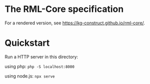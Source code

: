 # The RML-Core specification

For a rendered version, see <https://kg-construct.github.io/rml-core/>.

# Quickstart

Run a HTTP server in this directory: 

using php: `php -S localhost:8000`

using node.js: `npx serve`

